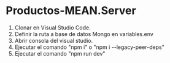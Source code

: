 # Productos-MEAN.Server
1. Clonar en Visual Studio Code.
2. Definir la ruta a base de datos Mongo en variables.env
3. Abrir consola del visual studio.
4. Ejecutar el comando "npm i" o "npm i --legacy-peer-deps"
5. Ejecutar el comando "npm run dev"
